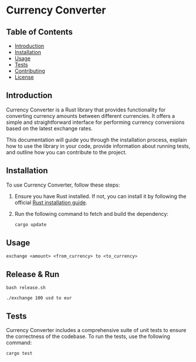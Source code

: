 # Currency Converter

## Table of Contents
- [Introduction](#introduction)
- [Installation](#installation)
- [Usage](#usage)
- [Tests](#tests)
- [Contributing](#contributing)
- [License](#license)

## Introduction
Currency Converter is a Rust library that provides functionality for converting currency amounts between different currencies. It offers a simple and straightforward interface for performing currency conversions based on the latest exchange rates.

This documentation will guide you through the installation process, explain how to use the library in your code, provide information about running tests, and outline how you can contribute to the project.

## Installation
To use Currency Converter, follow these steps:

1. Ensure you have Rust installed. If not, you can install it by following the official [Rust installation guide](https://www.rust-lang.org/tools/install).

2. Run the following command to fetch and build the dependency:

   ```bash
   cargo update
   ```

## Usage

```
exchange <amount> <from_currency> to <to_currency>
```

## Release & Run

```
bash release.sh

./exchange 100 usd to eur
```

## Tests
Currency Converter includes a comprehensive suite of unit tests to ensure the correctness of the codebase. To run the tests, use the following command:

```bash
cargo test
```
